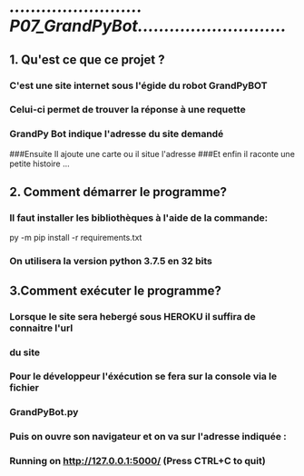 #
# ***......................... P07_GrandPyBot............................***
## 1. Qu'est ce que ce projet ?
### C'est une site internet sous l'égide du robot GrandPyBOT
###    Celui-ci permet de trouver  la réponse à une requette
### GrandPy Bot indique l'adresse du site demandé
###Ensuite Il ajoute une carte ou il situe l'adresse
###Et enfin il raconte une petite histoire ...
## 2. Comment démarrer le programme?
###  Il faut installer les bibliothèques à  l'aide de la commande:
 py -m pip install -r requirements.txt
### On utilisera la version python 3.7.5 en 32 bits
## 3.Comment exécuter le programme?
### Lorsque le site sera hebergé sous HEROKU il suffira de connaitre l'url 
### du site
### Pour le développeur l'éxécution se fera sur la console via le fichier 
### GrandPyBot.py 
### Puis on ouvre son navigateur et on va sur l'adresse indiquée :
###  Running on http://127.0.0.1:5000/ (Press CTRL+C to quit)
